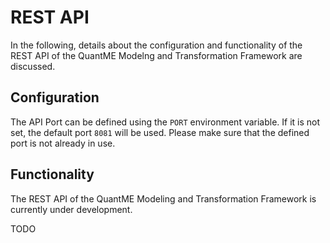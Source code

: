 # REST API

In the following, details about the configuration and functionality of the REST API of the QuantME Modelng and Transformation Framework are discussed.

## Configuration

The API Port can be defined using the ```PORT``` environment variable.
If it is not set, the default port ```8081``` will be used.
Please make sure that the defined port is not already in use.

## Functionality

The REST API of the QuantME Modeling and Transformation Framework is currently under development.

TODO
